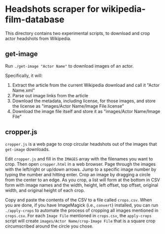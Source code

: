 # Headshots scraper for wikipedia-film-database

This directory contains two experimental scripts, to download and crop actor headshots from Wikipedia.

## get-image

Run `./get-image "Actor Name"` to download images of an actor.

Specifically, it will:
  1. Extract the article from the current Wikipedia download and call it "Actor Name.xml"
  2. Parse out image links from the article
  3. Download the metadata, including license, for those images, and store the license as "images/Actor Name/Image File.license"
  4. Download the image file itself and store it as "images/Actor Name/Image File"

## cropper.js

`cropper.js` is a web page to crop circular headshots out of the images that `get-image` downloads.

Edit `cropper.js` and fill in the `IMAGES` array with the filenames you want to crop.  Then open `cropper.html` in a web browser.  Page through the images with the left/right or up/down arrows.  Jump to a specific image number by typing the number and hitting enter.  Crop an image by dragging a circle from the center to an edge.  As you crop, a list will form at the bottom in CSV form with image names and the width, height, left offset, top offset, original width, and original height of each crop.

Copy and paste the contents of the CSV to a file called `crops.csv`.  When you are done, if you have ImageMagick (i.e., `convert`) installed, you can run `./apply-crops` to automate the process of cropping all images mentioned in `crops.csv`.  For each `Image File` mentioned in `crops.csv`, the `apply-crops` script will create `images/Actor Name/crop-Image File` that is a square crop circumscribed around the circle you chose.

